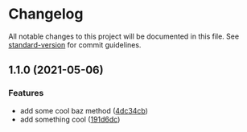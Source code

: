 # Changelog

All notable changes to this project will be documented in this file. See [standard-version](https://github.com/conventional-changelog/standard-version) for commit guidelines.

## 1.1.0 (2021-05-06)


### Features

* add some cool baz method ([4dc34cb](https://github.com/t7yang/workflow-test/commit/4dc34cb6bf7f70ffa2da8ca84ed8164ace66c0df))
* add something cool ([191d6dc](https://github.com/t7yang/workflow-test/commit/191d6dcca0ccb63e32c01e47fd8ab85922fadf7b))
